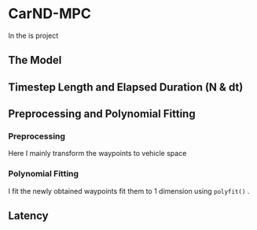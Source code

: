 # CarND-MPC
In the is project

## The Model

## Timestep Length and Elapsed Duration (N & dt)

## Preprocessing and Polynomial Fitting

### Preprocessing
Here I mainly transform the waypoints to vehicle space

### Polynomial Fitting
I fit the newly obtained waypoints fit them to  1 dimension using `polyfit()` .

## Latency

